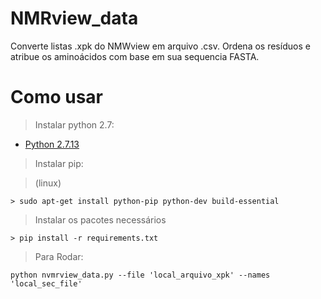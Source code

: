 # NMRview_data

Converte listas .xpk do NMWview em arquivo .csv. 
Ordena os resíduos e atribue os aminoácidos com base em sua sequencia FASTA.

# Como usar

> Instalar python 2.7:

* [Python 2.7.13](https://www.python.org/downloads/release/python-2713/)


> Instalar pip:

> (linux)

```
> sudo apt-get install python-pip python-dev build-essential 
```

> Instalar os pacotes necessários
```
> pip install -r requirements.txt
```

> Para Rodar:
```
python nvmrview_data.py --file 'local_arquivo_xpk' --names 'local_sec_file'
 
```

